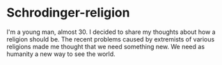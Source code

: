# Schrodinger-religion
I'm a young man, almost 30. I decided to share my thoughts about how a religion should be. The recent problems caused by extremists of various religions made me thought that we need something new. We need as humanity a new way to see the world.
